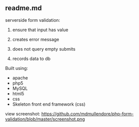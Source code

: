 readme.md
-------------------

serverside form validation:

1) ensure that input has value

2) creates error message

3) does not query empty submits

4) records data to db

Built using:

- apache
- php5
- MySQL
- html5
- css
- Skeleton front end framework (css)

view screenshot: https://github.com/mdmullendore/php-form-validation/blob/master/screenshot.png

